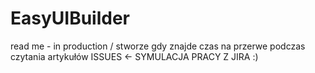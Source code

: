 # EasyUIBuilder

read me - in production / stworze gdy znajde czas na przerwe podczas czytania artykułów 
ISSUES <- SYMULACJA PRACY Z JIRA :)
